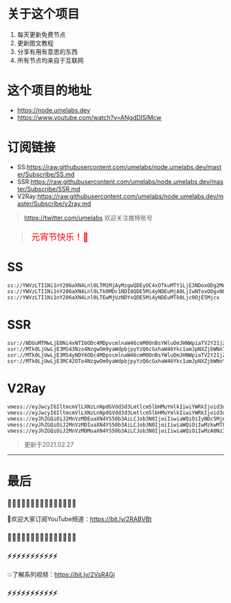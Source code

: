 # 关于这个项目
1. 每天更新免费节点
2. 更新图文教程
3. 分享有用有意思的东西
4. 所有节点均来自于互联网

# 这个项目的地址

* https://node.umelabs.dev
* https://www.youtube.com/watch?v=ANgdDISlMcw

# 订阅链接

* SS:https://raw.githubusercontent.com/umelabs/node.umelabs.dev/master/Subscribe/SS.md
* SSR:https://raw.githubusercontent.com/umelabs/node.umelabs.dev/master/Subscribe/SSR.md
* V2Ray:https://raw.githubusercontent.com/umelabs/node.umelabs.dev/master/Subscribe/v2ray.md

>  https://twitter.com/umelabs 欢迎关注推特账号

<blockquote style="color:red;font-size:20px;">元宵节快乐！🔔</blockquote>

# SS

```http
ss://YWVzLTI1Ni1nY206aXN4Lnl0LTM1MjAyMzgwQDEyOC4xOTkuMTY1LjE3NDoxODg2MA==
ss://YWVzLTI1Ni1nY206aXN4Lnl0LTk0MDc1NDI0QDE5Mi4yNDEuMjA0LjIwNToxODgxNQ==
ss://YWVzLTI1Ni1nY206aXN4Lnl0LTEwMjUzNDYxQDE5Mi4yNDEuMTk0Ljc0OjE5Mjcx
```

# SSR

```http
ssr://NDUuMTMwLjE0Ni4xNTI6ODc4MDpvcmlnaW46cmM0OnBsYWluOmJHNWpiaTV2Y21jZ2NUWTEvP29iZnNwYXJhbT0mcmVtYXJrcz01TC1FNkwtYzVMaWNTUSZncm91cD1URzVqYmk1dmNtYw
ssr://MTk0LjUwLjE3MS43Nzo4NzgwOm9yaWdpbjpyYzQ6cGxhaW46Ykc1amJpNXZjbWNnTm1ZMi8_b2Jmc3BhcmFtPSZyZW1hcmtzPTVMLUU2TC1jNUxpY1NnJmdyb3VwPVRHNWpiaTV2Y21j
ssr://MTk0LjUwLjE3MS4yNDY6ODc4MDpvcmlnaW46cmM0OnBsYWluOmJHNWpiaTV2Y21jZ2NUWTEvP29iZnNwYXJhbT0mcmVtYXJrcz01TC1FNkwtYzVMaWNTdyZncm91cD1URzVqYmk1dmNtYw
ssr://MTk0LjUwLjE3MC42OTo4NzgwOm9yaWdpbjpyYzQ6cGxhaW46Ykc1amJpNXZjbWNnY1RZMS8_b2Jmc3BhcmFtPSZyZW1hcmtzPTVMLUU2TC1jNUxpY1RBJmdyb3VwPVRHNWpiaTV2Y21j
```

# V2Ray

```http
vmess://eyJwcyI6IltmcmVlLXNzLnNpdGVdd3d3Lmtlcm5lbHMuYmlkIiwiYWRkIjoid3d3Lmtlcm5lbHMuYmlkIiwicG9ydCI6IjQ0MyIsImlkIjoiZGFjODQ0MTUtYTc3ZC02MjQ4LTk3MmEtYjQzNmM4ZWQ4NDIxIiwiYWlkIjoiMCIsIm5ldCI6IndzIiwidHlwZSI6Im5vbmUiLCJob3N0IjoiL3dzIiwidGxzIjoidGxzIn0=
vmess://eyJwcyI6IltmcmVlLXNzLnNpdGVdd3d3Lmtlcm5lbHMuYmlkIiwiYWRkIjoid3d3Lmtlcm5lbHMuYmlkIiwicG9ydCI6IjgwIiwiaWQiOiJiMmU1OGQwOC1iNjI2LWFlMDUtMDJmOC1iNGQzMTY5YTVkZjAiLCJhaWQiOiIwIiwibmV0Ijoid3MiLCJ0eXBlIjoibm9uZSIsImhvc3QiOiIvd3MiLCJ0bHMiOiJub25lIn0=
vmess://eyJhZGQiOiJ2MnVzMDEuaXN4YS50b3AiLCJob3N0IjoiIiwiaWQiOiIyNDc5MjAyMi1jMGRkLTQwN2ItODFkNi0wMzcxNWNiYTg1ZTMiLCJuZXQiOiJ3cyIsInBhdGgiOiJcL3JheSIsInBvcnQiOiI0NDMiLCJwcyI6ImlzeC55dC0wMSIsInRscyI6InRscyIsInYiOjIsImFpZCI6MCwidHlwZSI6Im5vbmUifQo=
vmess://eyJhZGQiOiJ2MnVzMDIuaXN4YS50b3AiLCJob3N0IjoiIiwiaWQiOiIwMzkwMTk1Yy1hMmVjLTQyZWQtYjc0Zi05ZjM5Njc2Yjg3MWIiLCJuZXQiOiJ3cyIsInBhdGgiOiJcL3JheSIsInBvcnQiOiI0NDMiLCJwcyI6ImlzeC55dC0wMiIsInRscyI6InRscyIsInYiOjIsImFpZCI6MCwidHlwZSI6Im5vbmUifQo=
vmess://eyJhZGQiOiJ2MnVzMDMuaXN4YS50b3AiLCJob3N0IjoiIiwiaWQiOiIwMzA0NzIxMC03ZDA0LTQ0YWEtYTcxNC1kYWMzNDRmYzg3ZGIiLCJuZXQiOiJ3cyIsInBhdGgiOiJcL3JheSIsInBvcnQiOiI0NDMiLCJwcyI6ImlzeC55dC0wMyIsInRscyI6InRscyIsInYiOjIsImFpZCI6MCwidHlwZSI6Im5vbmUifQo=
```



> 更新于2021.02.27

---

# 最后
### 🌸🌸🌸🌸🌸🌸🌸🌸🌸🌸🌸🌸🌸🌸🌸

👏欢迎大家订阅YouTube频道：https://bit.ly/2RABVBt

### 🌸🌸🌸🌸🌸🌸🌸🌸🌸🌸🌸🌸🌸🌸🌸



### ⚡️⚡️⚡️⚡️⚡️⚡️⚡️⚡️⚡️⚡️⚡️

💥了解系列视频：https://bit.ly/2VsR4Gi

### ⚡️⚡️⚡️⚡️⚡️⚡️⚡️⚡️⚡️⚡️⚡️